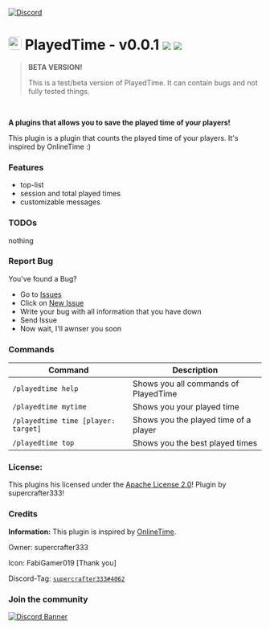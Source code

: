 [![Discord](https://img.shields.io/badge/chat-on%20discord-7289da.svg)](https://discord.gg/ca6cWPpERp)
# <img src="https://github.com/supercrafter333/PlayedTime/blob/master/icon.png?raw=true" width="26" float="left" style="border-radius: 0.3rem"> PlayedTime - v0.0.1  [![](https://poggit.pmmp.io/shield.state/theSpawn)](https://poggit.pmmp.io/p/theSpawn) [![](https://poggit.pmmp.io/shield.dl.total/theSpawn)](https://poggit.pmmp.io/p/theSpawn)

> **BETA VERSION!**
> 
> This is a test/beta version of PlayedTime. It can contain bugs and not fully tested things.

<br />

**A plugins that allows you to save the played time of your players!**

This plugin is a plugin that counts the played time of your players. It's inspired by OnlineTime :)


### Features
- top-list
- session and total played times
- customizable messages


### TODOs
nothing


### Report Bug
You've found a Bug?
- Go to [Issues](https://github.com/supercrafter333/PlayedTime/issues)
- Click on [New Issue](https://github.com/supercrafter333/PlayedTime/issues/new/choose)
- Write your bug with all information that you have down
- Send Issue
- Now wait, I'll awnser you soon


### Commands
| **Command**                         | **Description**                       |
|-------------------------------------|---------------------------------------|
| `/playedtime help`                  | Shows you all commands of PlayedTime  |
| `/playedtime mytime`                | Shows you your played time            |
| `/playedtime time [player: target]` | Shows you the played time of a player |
| `/playedtime top`                   | Shows you the best played times       |


### License:
This plugins his licensed under the [Apache License 2.0](/LICENSE)! Plugin by supercrafter333!


### Credits
**Information:** This plugin is inspired by [OnlineTime](https://github.com/Zedstar16/OnlineTime).

Owner: supercrafter333

Icon: FabiGamer019 [Thank you]

Discord-Tag: [`supercrafter333#4062`](https://discordapp.com/users/511252471616897024)


### Join the community
[![Discord Banner](https://discordapp.com/api/guilds/847099444465238036/widget.png?style=banner3)](https://discord.gg/ca6cWPpERp)
